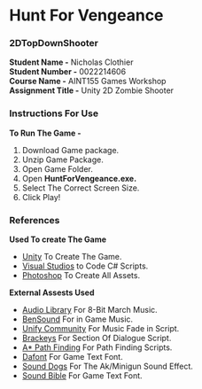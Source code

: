 # Hunt For Vengeance
### 2DTopDownShooter<br />
__Student Name -__ Nicholas Clothier<br />
__Student Number -__ 0022214606<br />
__Course Name -__ AINT155 Games Workshop<br />
__Assignment Title -__ Unity 2D Zombie Shooter<br />

### Instructions For Use
__To Run The Game -__
1. Download Game package.
2. Unzip Game Package.
3. Open Game Folder.
4. Open __HuntForVengeance.exe.__
5. Select The Correct Screen Size.
6. Click Play!

### References
__Used To create The Game__<br />
- [Unity](https://unity3d.com/) To Create The Game.<br />
- [Visual Studios](https://visualstudio.microsoft.com/) to Code C# Scripts.<br />
- [Photoshop](https://www.photoshop.com/) To Create All Assets.

__External Assests Used__<br />
- [Audio Library](https://www.youtube.com/channel/UCHae4C99XJORB7Iog62wqvw) For 8-Bit March Music.<br />
- [BenSound](https://www.bensound.com/royalty-free-music/track/extreme-action) For in Game Music.<br />
- [Unify Community](http://wiki.unity3d.com/index.php/Easy_Fade_In) For Music Fade in Script.<br />
- [Brackeys](https://www.youtube.com/channel/UCYbK_tjZ2OrIZFBvU6CCMiA) For Section Of Dialogue Script.
- [A* Path Finding](https://arongranberg.com/astar/) For Path Finding Scripts.
- [Dafont](https://www.dafont.com/6809-chargen.font) For Game Text Font.
- [Sound Dogs](https://retired.sounddogs.com) For The Ak/Minigun Sound Effect.
- [Sound Bible](http://soundbible.com/) For Game Text Font.